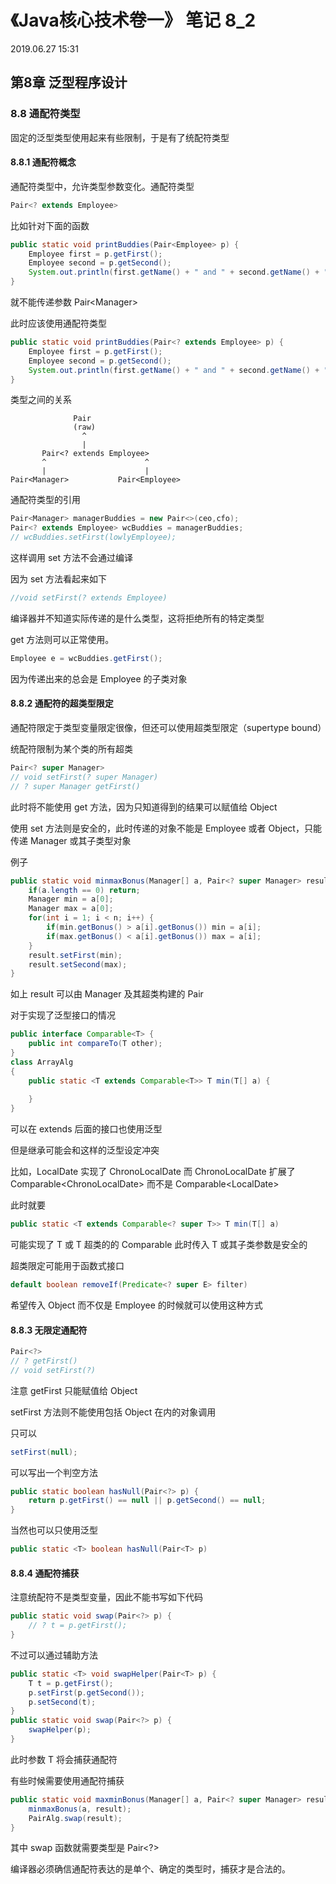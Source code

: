 # 《Java核心技术卷一》 笔记 8_2

2019.06.27 15:31



## 第8章 泛型程序设计

### 8.8 通配符类型

固定的泛型类型使用起来有些限制，于是有了统配符类型



#### 8.8.1 通配符概念

通配符类型中，允许类型参数变化。通配符类型

```java
Pair<? extends Employee> 
```

比如针对下面的函数

```java
public static void printBuddies(Pair<Employee> p) {
    Employee first = p.getFirst();
    Employee second = p.getSecond();
    System.out.println(first.getName() + " and " + second.getName() + " are buddies.");
}
```

就不能传递参数 Pair\<Manager\>

此时应该使用通配符类型

```java
public static void printBuddies(Pair<? extends Employee> p) {
    Employee first = p.getFirst();
    Employee second = p.getSecond();
    System.out.println(first.getName() + " and " + second.getName() + " are buddies.");
}
```

类型之间的关系

```text
              Pair
              (raw)
                ^
                |
       Pair<? extends Employee>
       ^                      ^
       |                      |
Pair<Manager>           Pair<Employee>
```



通配符类型的引用

```java
Pair<Manager> managerBuddies = new Pair<>(ceo,cfo);
Pair<? extends Employee> wcBuddies = managerBuddies;
// wcBuddies.setFirst(lowlyEmployee);
```

这样调用 set 方法不会通过编译

因为 set 方法看起来如下

```java
//void setFirst(? extends Employee)
```

编译器并不知道实际传递的是什么类型，这将拒绝所有的特定类型

get 方法则可以正常使用。

```java
Employee e = wcBuddies.getFirst();
```

因为传递出来的总会是 Employee 的子类对象



#### 8.8.2 通配符的超类型限定

通配符限定于类型变量限定很像，但还可以使用超类型限定（supertype bound）

统配符限制为某个类的所有超类

```java
Pair<? super Manager>
// void setFirst(? super Manager)
// ? super Manager getFirst()
```

此时将不能使用 get 方法，因为只知道得到的结果可以赋值给 Object

使用 set 方法则是安全的，此时传递的对象不能是 Employee 或者 Object，只能传递 Manager 或其子类型对象



例子

```java
public static void minmaxBonus(Manager[] a, Pair<? super Manager> result) {
    if(a.length == 0) return;
    Manager min = a[0];
    Manager max = a[0];
    for(int i = 1; i < n; i++) {
        if(min.getBonus() > a[i].getBonus()) min = a[i];
        if(max.getBonus() < a[i].getBonus()) max = a[i];
    }
    result.setFirst(min);
    result.setSecond(max);
}
```

如上 result 可以由 Manager 及其超类构建的 Pair



对于实现了泛型接口的情况

```java
public interface Comparable<T> {
    public int compareTo(T other);
}
class ArrayAlg
{
    public static <T extends Comparable<T>> T min(T[] a) {
        
    }
}
```

可以在 extends 后面的接口也使用泛型



但是继承可能会和这样的泛型设定冲突

比如，LocalDate 实现了 ChronoLocalDate 而 ChronoLocalDate 扩展了 Comparable\<ChronoLocalDate\> 而不是 Comparable\<LocalDate\>

此时就要

```java
public static <T extends Comparable<? super T>> T min(T[] a)
```

可能实现了 T 或 T 超类的的 Comparable 此时传入 T 或其子类参数是安全的



超类限定可能用于函数式接口

```java
default boolean removeIf(Predicate<? super E> filter)
```

希望传入 Object 而不仅是 Employee 的时候就可以使用这种方式



#### 8.8.3 无限定通配符

```java
Pair<?>
// ? getFirst()
// void setFirst(?)
```

注意 getFirst 只能赋值给 Object

setFirst 方法则不能使用包括 Object 在内的对象调用

只可以

```java
setFirst(null);
```

可以写出一个判空方法

```java
public static boolean hasNull(Pair<?> p) {
    return p.getFirst() == null || p.getSecond() == null;
}
```

当然也可以只使用泛型

```java
public static <T> boolean hasNull(Pair<T> p)
```



#### 8.8.4 通配符捕获

注意统配符不是类型变量，因此不能书写如下代码

```java
public static void swap(Pair<?> p) {
    // ? t = p.getFirst();
}
```

不过可以通过辅助方法

```java
public static <T> void swapHelper(Pair<T> p) {
    T t = p.getFirst();
    p.setFirst(p.getSecond());
    p.setSecond(t);
}
public static void swap(Pair<?> p) {
    swapHelper(p);
}
```

此时参数 T 将会捕获通配符



有些时候需要使用通配符捕获

```java
public static void maxminBonus(Manager[] a, Pair<? super Manager> result) {
    minmaxBonus(a, result);
    PairAlg.swap(result);
}
```

其中 swap 函数就需要类型是 Pair\<?\>



编译器必须确信通配符表达的是单个、确定的类型时，捕获才是合法的。





